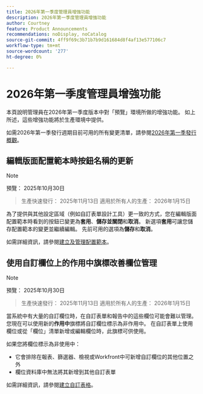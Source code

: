 ```yaml
---
title: 2026年第一季度管理員增強功能
description: 2026年第一季度管理員增強功能
author: Courtney
feature: Product Announcements
recommendations: noDisplay, noCatalog
source-git-commit: 4ff9f69c3b71b7b9d161684d8f4af13e577106c7
workflow-type: tm+mt
source-wordcount: '277'
ht-degree: 0%

---
```


# 2026年第一季度管理員增強功能

本頁說明管理員在2026年第一季度版本中對「預覽」環境所做的增強功能。 如上所述，這些增強功能將於生產環境中提供。

如需2026年第一季發行週期目前可用的所有變更清單，請參閱[2026年第一季發行概觀](/help/quicksilver/product-announcements/product-releases/26-q1-release-activity/26-q1-release-overview.md)。


## 編輯版面配置範本時按鈕名稱的更新

>[!NOTE]
>
>預覽： 2025年10月30日
>>生產快速發行： 2025年11月13日
>>適用於所有人的生產： 2026年1月15日

為了提供與其他設定區域（例如自訂表單設計工具）更一致的方式，您在編輯版面配置範本時看到的按鈕已變更為&#x200B;**套用**、**儲存並關閉**&#x200B;和&#x200B;**取消**。 新選項&#x200B;**套用**&#x200B;可讓您儲存配置範本的變更並繼續編輯。 先前可用的選項為&#x200B;**儲存**&#x200B;和&#x200B;**取消**。

如需詳細資訊，請參閱[建立及管理配置範本](/help/quicksilver/administration-and-setup/customize-workfront/use-layout-templates/create-and-manage-layout-templates.md)。


## 使用自訂欄位上的作用中旗標改善欄位管理

>[!NOTE]
>
>預覽： 2025年10月30日
>>生產快速發行： 2025年11月13日
>>適用於所有人的生產： 2026年1月15日

當系統中有大量的自訂欄位時，在自訂表單和報告中的這些欄位可能會難以管理。 您現在可以使用新的&#x200B;**作用中**&#x200B;旗標將自訂欄位標示為非作用中。 在自訂表單上使用欄位或從「欄位」清單新增或編輯欄位時，此旗標可供使用。

如果您將欄位標示為非使用中：

* 它會排除在報表、篩選器、檢視或Workfront中可新增自訂欄位的其他位置之外
* 欄位資料庫中無法將其新增到其他自訂表單

如需詳細資訊，請參閱[建立自訂表格](/help/quicksilver/administration-and-setup/customize-workfront/create-manage-custom-forms/form-designer/design-a-form/design-a-form.md)。